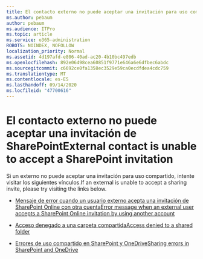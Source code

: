 ```yaml
---
title: El contacto externo no puede aceptar una invitación para uso compartido
ms.author: pebaum
author: pebaum
ms.audience: ITPro
ms.topic: article
ms.service: o365-administration
ROBOTS: NOINDEX, NOFOLLOW
localization_priority: Normal
ms.assetid: 4d197afd-e806-40ad-ac20-4b10bc497edb
ms.openlocfilehash: 892e06498cea60851f9771e646a6e6dfbec6abdc
ms.sourcegitcommit: c6692ce0fa1358ec3529e59ca0ecdfdea4cdc759
ms.translationtype: MT
ms.contentlocale: es-ES
ms.lasthandoff: 09/14/2020
ms.locfileid: "47700616"
---
```

# <a name="external-contact-is-unable-to-accept-a-sharepoint-invitation"></a><span data-ttu-id="1fbcc-102">El contacto externo no puede aceptar una invitación de SharePoint</span><span class="sxs-lookup"><span data-stu-id="1fbcc-102">External contact is unable to accept a SharePoint invitation</span></span>

<span data-ttu-id="1fbcc-103">Si un externo no puede aceptar una invitación para uso compartido, intente visitar los siguientes vínculos.</span><span class="sxs-lookup"><span data-stu-id="1fbcc-103">If an external is unable to accept a sharing invite, please try visiting the links below.</span></span>

- [<span data-ttu-id="1fbcc-104">Mensaje de error cuando un usuario externo acepta una invitación de SharePoint Online con otra cuenta</span><span class="sxs-lookup"><span data-stu-id="1fbcc-104">Error message when an external user accepts a SharePoint Online invitation by using another account</span></span>](https://docs.microsoft.com/sharepoint/support/sharing-and-permissions/error-when-external-user-accepts-an-invitation-by-using-another-account)

- [<span data-ttu-id="1fbcc-105">Acceso denegado a una carpeta compartida</span><span class="sxs-lookup"><span data-stu-id="1fbcc-105">Access denied to a shared folder</span></span>](https://docs.microsoft.com/sharepoint/support/sharing-and-permissions/cannot-access-shared-folder)

- [<span data-ttu-id="1fbcc-106">Errores de uso compartido en SharePoint y OneDrive</span><span class="sxs-lookup"><span data-stu-id="1fbcc-106">Sharing errors in SharePoint and OneDrive</span></span>](https://docs.microsoft.com/sharepoint/sharepoint-onedrive-error-message)


